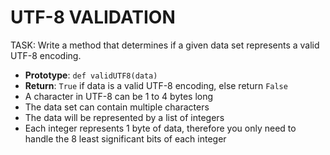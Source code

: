 # UTF-8 VALIDATION

TASK:
Write a method that determines if a given data set represents a valid UTF-8 encoding.

* **Prototype**: `def validUTF8(data)`
* **Return**: `True` if data is a valid UTF-8 encoding, else return `False`
* A character in UTF-8 can be 1 to 4 bytes long
* The data set can contain multiple characters
* The data will be represented by a list of integers
* Each integer represents 1 byte of data, therefore you only need to handle the 8 least significant bits of each integer